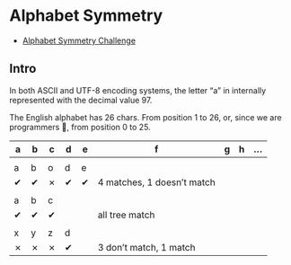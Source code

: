 # Alphabet Symmetry



- [Alphabet Symmetry Challenge](https://www.codewars.com/kata/59d9ff9f7905dfeed50000b0)



## Intro

In both ASCII and UTF-8 encoding systems, the letter “a” in internally represented with the decimal value 97.

The English alphabet has 26 chars. From position 1 to 26, or, since we are programmers 🤣, from position 0 to 25.

| a    | b    | c    | d    | e    | f                          | g    | h    | …    |
| ---- | ---- | ---- | ---- | ---- | -------------------------- | ---- | ---- | ---- |
|      |      |      |      |      |                            |      |      |      |
| a    | b    | o    | d    | e    |                            |      |      |      |
| ✔    | ✔    | ✗    | ✔    | ✔    | 4 matches, 1 doesn’t match |      |      |      |
|      |      |      |      |      |                            |      |      |      |
| a    | b    | c    |      |      |                            |      |      |      |
| ✔    | ✔    | ✔    |      |      | all tree match             |      |      |      |
|      |      |      |      |      |                            |      |      |      |
| x    | y    | z    | d    |      |                            |      |      |      |
| ✗    | ✗    | ✗    | ✔    |      | 3 don’t match, 1 match     |      |      |      |

